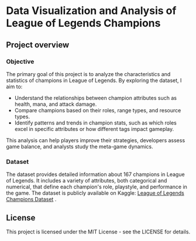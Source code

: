 # Data Visualization and Analysis of League of Legends Champions 
## Project overview
### Objective
The primary goal of this project is to analyze the characteristics and statistics of champions in League of Legends. By exploring the dataset, I aim to:

* Understand the relationships between champion attributes such as health, mana, and attack damage.
* Compare champions based on their roles, range types, and resource types.
* Identify patterns and trends in champion stats, such as which roles excel in specific attributes or how different tags impact gameplay.
  
This analysis can help players improve their strategies, developers assess game balance, and analysts study the meta-game dynamics.

### Dataset 

The dataset provides detailed information about 167 champions in League of Legends. It includes a variety of attributes, both categorical and numerical, that define each champion's role, playstyle, and performance in the game.
The dataset is publicly available on Kaggle: [League of Legends Champions Dataset](https://www.kaggle.com/datasets/cutedango/league-of-legends-champions/data)
.
## License
This project is licensed under the MIT License - see the LICENSE for details.
